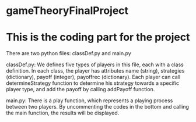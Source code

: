 # gameTheoryFinalProject
# This is the coding part for the project
There are two python files: classDef.py and main.py

classDef.py:
  We defines five types of players in this file, each with a class definition.
  In each class, the player has attributes 
    name (string), 
    strategies (dictionary), 
    payoff (integer),
    payoffrec (dictionary).
  Each player can call determineStrategy function to determine his strategy towards a specific player type, 
  and add the payoff by calling addPayoff function.
  
main.py:
  There is a play function, which represents a playing process between two players.
  By uncommenting the codes in the bottom and calling the main function, the results will be displayed.
